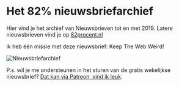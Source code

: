 # Het 82% nieuwsbriefarchief

Hier vind je het archief van Nieuwsbrieven tot en met 2019. Latere nieuwsbrieven vind je op [82procent.nl](https://82procent.nl)

Ik heb één missie met deze nieuwsbrief: Keep The Web Weird!

![Nieuwsbriefarchief](https://media2.giphy.com/media/MMQrQQ87G2MmY/giphy.gif)

P.s. wil je me ondersteunen in het sturen van de gratis wekelijkse nieuwsbrief? [Dat kan via Patreon, vind ik leuk](https://www.patreon.com/reinier).
